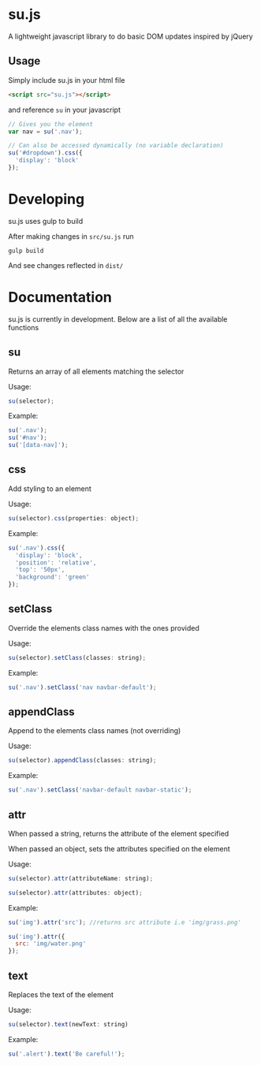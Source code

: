 # su.js

A lightweight javascript library to do basic DOM updates inspired by jQuery

## Usage

Simply include su.js in your html file

```html
<script src="su.js"></script>
```

and reference `su` in your javascript

```javascript
// Gives you the element
var nav = su('.nav');

// Can also be accessed dynamically (no variable declaration)
su('#dropdown').css({
  'display': 'block'
});
```

# Developing

su.js uses gulp to build

After making changes in `src/su.js` run

    gulp build

And see changes reflected in `dist/`

# Documentation

su.js is currently in development. Below are a list of all the available functions

## su

Returns an array of all elements matching the selector

Usage:

```javascript
su(selector);
```

Example:

```javascript
su('.nav');
su('#nav');
su('[data-nav]');
```

## css

Add styling to an element

Usage:

```javascript
su(selector).css(properties: object);
```

Example:

```javascript
su('.nav').css({
  'display': 'block',
  'position': 'relative',
  'top': '50px',
  'background': 'green'
});
```

## setClass

Override the elements class names with the ones provided

Usage:

```javascript  
su(selector).setClass(classes: string);
```

Example:

```javascript
su('.nav').setClass('nav navbar-default');
```

## appendClass

Append to the elements class names (not overriding)

Usage:

```javascript
su(selector).appendClass(classes: string);
```

Example:

```javascript
su('.nav').setClass('navbar-default navbar-static');
```

## attr

When passed a string, returns the attribute of the element specified

When passed an object, sets the attributes specified on the element

Usage:

```javascript
su(selector).attr(attributeName: string);

su(selector).attr(attributes: object);
```

Example:

```javascript
su('img').attr('src'); //returns src attribute i.e 'img/grass.png'

su('img').attr({
  src: 'img/water.png'
});
```

## text

Replaces the text of the element

Usage:

```javascript
su(selector).text(newText: string)
```

Example:

```javascript
su('.alert').text('Be careful!');
```
